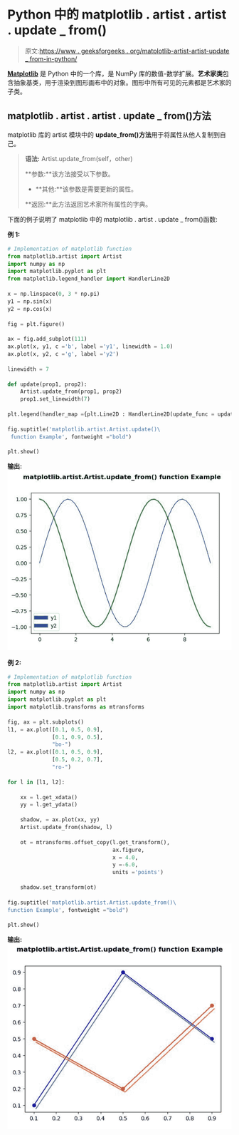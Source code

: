 # Python 中的 matplotlib . artist . artist . update _ from()

> 原文:[https://www . geeksforgeeks . org/matplotlib-artist-artist-update _ from-in-python/](https://www.geeksforgeeks.org/matplotlib-artist-artist-update_from-in-python/)

**[Matplotlib](https://www.geeksforgeeks.org/python-introduction-matplotlib/)** 是 Python 中的一个库，是 NumPy 库的数值-数学扩展。**艺术家类**包含抽象基类，用于渲染到图形画布中的对象。图形中所有可见的元素都是艺术家的子类。

## matplotlib . artist . artist . update _ from()方法

matplotlib 库的 artist 模块中的 **update_from()方法**用于将属性从他人复制到自己。

> **语法:** Artist.update_from(self，other)
> 
> **参数:**该方法接受以下参数。
> 
> *   **其他:**该参数是需要更新的属性。
> 
> **返回:**此方法返回艺术家所有属性的字典。

下面的例子说明了 matplotlib 中的 matplotlib . artist . update _ from()函数:

**例 1:**

```py
# Implementation of matplotlib function
from matplotlib.artist import Artist
import numpy as np 
import matplotlib.pyplot as plt 
from matplotlib.legend_handler import HandlerLine2D 

x = np.linspace(0, 3 * np.pi) 
y1 = np.sin(x) 
y2 = np.cos(x) 

fig = plt.figure() 

ax = fig.add_subplot(111) 
ax.plot(x, y1, c ='b', label ='y1', linewidth = 1.0) 
ax.plot(x, y2, c ='g', label ='y2') 

linewidth = 7

def update(prop1, prop2): 
    Artist.update_from(prop1, prop2) 
    prop1.set_linewidth(7) 

plt.legend(handler_map ={plt.Line2D : HandlerLine2D(update_func = update)}) 

fig.suptitle('matplotlib.artist.Artist.update()\
 function Example', fontweight ="bold") 

plt.show()
```

**输出:**
![](img/f080413b351deafaa065746e1edf8030.png)

**例 2:**

```py
# Implementation of matplotlib function
from matplotlib.artist import Artist
import numpy as np  
import matplotlib.pyplot as plt 
import matplotlib.transforms as mtransforms 

fig, ax = plt.subplots()  
l1, = ax.plot([0.1, 0.5, 0.9],  
              [0.1, 0.9, 0.5],  
              "bo-") 
l2, = ax.plot([0.1, 0.5, 0.9], 
              [0.5, 0.2, 0.7],  
              "ro-") 

for l in [l1, l2]: 

    xx = l.get_xdata() 
    yy = l.get_ydata() 

    shadow, = ax.plot(xx, yy) 
    Artist.update_from(shadow, l) 

    ot = mtransforms.offset_copy(l.get_transform(), 
                                 ax.figure, 
                                 x = 4.0,  
                                 y =-6.0,  
                                 units ='points') 

    shadow.set_transform(ot)

fig.suptitle('matplotlib.artist.Artist.update_from()\
function Example', fontweight ="bold") 

plt.show()
```

**输出:**
![](img/e2bf93a0ad1f866db87febe2be8bde0f.png)